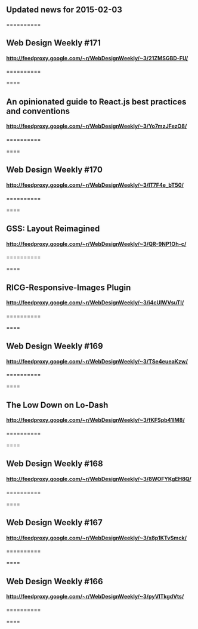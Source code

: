 ## Updated news for 2015-02-03 

==========
## Web Design Weekly #171
#### http://feedproxy.google.com/~r/WebDesignWeekly/~3/21ZMSGBD-FU/

==========

====
## An opinionated guide to React.js best practices and conventions
#### http://feedproxy.google.com/~r/WebDesignWeekly/~3/Yo7mzJFezO8/

==========

====
## Web Design Weekly #170
#### http://feedproxy.google.com/~r/WebDesignWeekly/~3/IT7F4e_bT50/

==========

====
## GSS: Layout Reimagined
#### http://feedproxy.google.com/~r/WebDesignWeekly/~3/QR-9NP1Oh-c/

==========

====
## RICG-Responsive-Images Plugin
#### http://feedproxy.google.com/~r/WebDesignWeekly/~3/i4cUIWVsuTI/

==========

====
## Web Design Weekly #169
#### http://feedproxy.google.com/~r/WebDesignWeekly/~3/TSe4eueaKzw/

==========

====
## The Low Down on Lo-Dash
#### http://feedproxy.google.com/~r/WebDesignWeekly/~3/fKFSpb41IM8/

==========

====
## Web Design Weekly #168
#### http://feedproxy.google.com/~r/WebDesignWeekly/~3/8WOFYKgEH8Q/

==========

====
## Web Design Weekly #167
#### http://feedproxy.google.com/~r/WebDesignWeekly/~3/x8p1KTvSmck/

==========

====
## Web Design Weekly #166
#### http://feedproxy.google.com/~r/WebDesignWeekly/~3/pyVlTkgdVts/

==========

====
